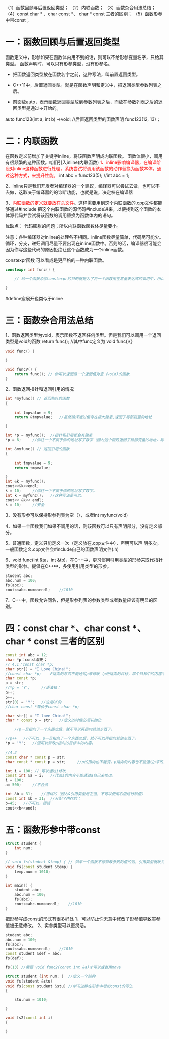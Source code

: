 （1）函数回顾与后置返回类型；
（2）内联函数；
（3）函数杂合用法总结；
（4）const char * 、char const *、 char * const 三者的区别；
（5）函数形参中带const；

# 一：函数回顾与后置返回类型

函数定义中，形参如果在函数体内用不到的话，则可以不给形参变量名字，只给其类型。
函数声明时，可以只有形参类型，没有形参名。

 - 把函数返回类型放在函数名字之前，这种写法，叫前置返回类型。

 - C++11中，后置返回类型。就是在函数声明和定义中，把返回类型参数列表之后。

  + 前面放auto，表示函数返回类型放到参数列表之后，而放在参数列表之后的返回类型是通过->开始的。

auto func123(int a, int b) ->void; //后置返回类型的函数声明
func123(12, 13)；

# 二：内联函数

在函数定义前增加了关键字inline，将该函数声明成内联函数。
函数体很小，调用有很频繁的这种函数。咱们引入inline(内联函数)
<font style="color: red">1、inline影响编译器，在编译阶段对inline这种函数进行处理，系统尝试将调用该函数的动作替换为函数本体。通过这种方式，来提升性能。</font>
int abc = func123(5); //int abc = 1; 

2、inline只是我们开发者对编译器的一个建议，编译器可以尝试去做，也可以不去做，这取决于编译器的的诊断功能，也就是说，决定权在编译器

3、<font style="color: red">内联函数的定义就要放在头文件</font>。这样需要用到这个内联函数的.cpp文件都能够通过#include 把这个内联函数的源代码#include进来，以便找到这个函数的本体源代码并尝试将该函数的调用替换为函数体内的语句。

优缺点：
代码膨胀的问题；所以内联函数函数体尽量要小。

注意：各种编译器对inline的处理各不相同。inline函数尽量简单，代码尽可能少。循环，分支，递归调用尽量不要出现在inline函数中。否则的话，编译器很可能会因为你写这些代码的原因拒绝让这个函数成为一个inline函数。

constexpr函数 可以看成是更严格的一种内联函数。
```c++
constexpr int func() {

    // 给一个函数添加constexpr的目的就是为了将一个函数用在常量表达式的调用中，所以就要求他的函数体写的足够简洁

}

``` 

#define宏展开也类似于inline

# 三：函数杂合用法总结

1、函数返回类型为void，表示函数不返回任何类型。但是我们可以调用一个返回类型是void的函数
return func(); //其中func定义为 void func(){}
```c++
void func() {

}

void funcV() {
    return func(); // 你可以返回另一个返回值为空（void)的函数
}
```

2、函数返回指针和返回引用的情况
```c++
int *myfunc() // 返回指针的函数
{

	int tmpvalue = 9;
	return &tmpvalue;	//虽然编译通过但存在极大隐患,返回了局部变量的地址

}

int *p = myfunc(); 	//指针和引用都会有隐患
*p = 6; 	//你往一个不属于你的地址写了数字（因为这个函数返回了局部变量的地址，局部变量在离开函数体的时候就已经被系统回收了地址）。

int &myfunc() // 返回引用的函数
{

	int tmpvalue = 9;
	return tmpvalue;

}
int &k = myfunc(); 
cout<<&k<<endl; 
k = 10; 	//你往一个不属于你的地址写了数字。
int k = myfunc(); 	//这种写法是可以。
cout<< &k<< endl; 
k = 10; 	//安全

``` 

3、没有形参可以保持形参列表为空（），或者int myfunc(void)

4、如果一个函数我们如果不调用的话，则该函数可以只有声明部分，没有定义部分。

5、普通函数，定义只能定义一次（定义放在.cpp文件中），声明可以声 明多次。一般函数定义.cpp文件会#include自己的函数声明文件(.h)

6、void func(int &ta，int &tb)，在C++中，更习惯用引用类型的形参来取代指针类型的形参。提倡在C++中，多使用引用类型的形参。

```c++
student abc; 
abc.num = 100; 
fs(abc); 
cout<<abc.num<<endl; 	//1010

```

7、C++中，函数允许同名，但是形参列表的参数类型或者数量应该有明显的区别。

# 四：const char *、char const *、char * const 三者的区别

```c++
const int abc = 12; 
char *p：const混用；
// 4.1：const char *p; 
char str[] = "I Love China!"; 
//const char *p; 	P指向的东西不能通过p来修改（p所指向的目标，那个目标中的内容不能通过p来改变）；
char const *p; 
p = str; 
//*p = 'Y'; 	//语法错；
p++; 
p++; 
str[0] = 'Y'; 	//这是OK的
//char const *等价于const char *p; 

char str[] = "I love China!"; 
char * const p = str; 	//定义的时候必须初始化

	//p一旦指向了一个东西之后，就不可以再指向其他东西了。

//p++	//不可以，p一旦指向了一个东西之后，就不可以再指向其他东西了。
*p = 'Y'; 	//但可以修改p指向的目标中的内容。

//4.2
const char * const p = str; 
char const * const p = str; 	//p的指向也不能变。p指向的内容也不能通过p来改变。

int i = 100; // 可以通过i修改
const int &a = i; 	//代表a的内容不能通过a自己来修改。
i = 100; 
a= 500; 	//不合法

int &b = 31; 	//错误的（因为&引用类型是左值，不可以使用右值进行赋值）
const int &b = 31; 	//分配了内存的；
b=45; 	//不可以，错误
cout<<b<<endl; 

``` 

# 五：函数形参中带const

```c++
struct student {
    int num;
}

// void fs(student &temp) { // 如果一个函数不想修改参数的值的话，引用类型就改为常量引用
void fs(const student &temp) { 
    temp.num = 1010;
}

int main() {
    student abc; 
    abc.num = 100; 
    fs(abc); 
    cout<<abc.num<<endl; 	//1010
}

```

把形参写成const的形式有很多好处
1、可以防止你无意中修改了形参值导致实参值被无意修改。
2、实参类型可以更灵活。

```c++
student abc; 
abc.num = 100; 
fs(abc); 
cout<<abc.num<<endl; 	//1010
const student &def = abc; 
fs(def); 

fs(13) //需要 void func2(const int &a)才可以或者用move

``` 

```c++
struct student {int num; }	//定义一个结构
void fs(student &stu)
void fs(const student &stu)	//学习这种在形参中增加const的写法
{

	stu.num = 1010;

}

void fs2(const int i)
{

}
```
